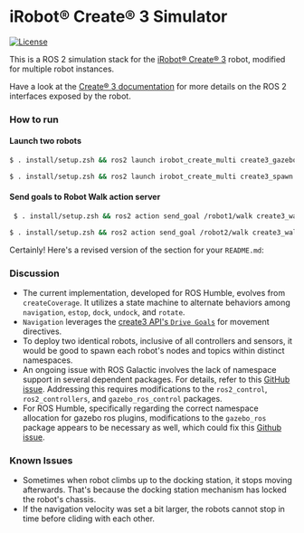 # iRobot® Create® 3 Simulator

[![License](https://img.shields.io/github/license/iRobotEducation/create3_sim)](https://github.com/iRobotEducation/create3_sim/blob/main/LICENSE)

This is a ROS 2 simulation stack for the [iRobot® Create® 3](https://edu.irobot.com/create3) robot, modified for multiple robot instances.

Have a look at the [Create® 3 documentation](https://iroboteducation.github.io/create3_docs/) for more details on the ROS 2 interfaces exposed by the robot.

### How to run

#### Launch two robots
```bash
$ . install/setup.zsh && ros2 launch irobot_create_multi create3_gazebo.launch.py namespace:=robot1
```

```bash
$ . install/setup.zsh && ros2 launch irobot_create_multi create3_spawn.launch.py namespace:=robot2 x:=1.0
```

#### Send goals to Robot Walk action server
```bash
 $ . install/setup.zsh && ros2 action send_goal /robot1/walk create3_walk_msgs/action/Walk "{explore_duration:{sec: 100, nanosec: 0}, max_runtime:{sec: 120,nanosec: 0}}"
```

```bash
$ . install/setup.zsh && ros2 action send_goal /robot2/walk create3_walk_msgs/action/Walk "{explore_duration:{sec: 100, nanosec: 0}, max_runtime:{sec: 120,nanosec: 0}}"
```

Certainly! Here's a revised version of the section for your `README.md`:

### Discussion

- The current implementation, developed for ROS Humble, evolves from `createCoverage`. It utilizes a state machine to alternate behaviors among `navigation`, `estop`, `dock`, `undock`, and `rotate`. 
- `Navigation` leverages the [create3 API's `Drive Goals`](https://iroboteducation.github.io/create3_docs/api/drive-goals/) for movement directives.
- To deploy two identical robots, inclusive of all controllers and sensors, it would be good to spawn each robot's nodes and topics within distinct namespaces.
- An ongoing issue with ROS Galactic involves the lack of namespace support in several dependent packages. For details, refer to this [GitHub issue](https://github.com/ros-controls/gazebo_ros2_control/issues/37). Addressing this requires modifications to the `ros2_control`, `ros2_controllers`, and `gazebo_ros_control` packages.
- For ROS Humble, specifically regarding the correct namespace allocation for gazebo ros plugins, modifications to the `gazebo_ros` package appears to be necessary as well, which could fix this [Github issue](https://github.com/iRobotEducation/create3_sim/issues/215).

### Known Issues
- Sometimes when robot climbs up to the docking station, it stops moving afterwards. That's because the docking station mechanism has locked the robot's chassis.
- If the navigation velocity was set a bit larger, the robots cannot stop in time before cliding with each other.
